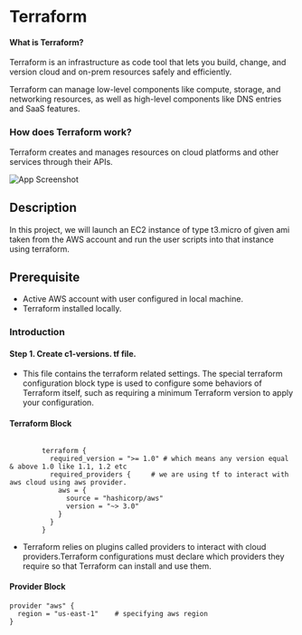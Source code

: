 
# Terraform


#### What is Terraform?

Terraform is an infrastructure as code tool that lets you build, change, and version cloud and on-prem resources safely and efficiently.

Terraform can manage low-level components like compute, storage, and networking resources, as well as high-level components like DNS entries and SaaS features.



### How does Terraform work?

Terraform creates and manages resources on cloud platforms and other services through their APIs.

![App Screenshot](https://developer.hashicorp.com/_next/image?url=https%3A%2F%2Fcontent.hashicorp.com%2Fapi%2Fassets%3Fproduct%3Dterraform%26version%3Drefs%252Fheads%252Fv1.3%26asset%3Dwebsite%252Fimg%252Fdocs%252Fintro-terraform-apis.png%26width%3D2048%26height%3D644&w=3840&q=75)



## Description
In this project, we will launch an EC2 instance of type t3.micro of given  ami taken from the AWS account and run the user scripts into that instance using  terraform.


## Prerequisite


- Active AWS account with user configured in local machine.
- Terraform installed locally.


### Introduction


 #### Step 1.    Create c1-versions. tf  file. 
   
 - This file contains the terraform related settings. The special terraform configuration block type is used to configure some behaviors of Terraform itself, such as requiring a minimum Terraform version to apply your configuration.
     
     
#### Terraform Block  
```
       
        terraform {
          required_version = ">= 1.0" # which means any version equal & above 1.0 like 1.1, 1.2 etc
          required_providers {     # we are using tf to interact with  aws cloud using aws provider.
            aws = {
              source = "hashicorp/aws"
              version = "~> 3.0"
            }
          } 
        } 
``` 
- Terraform relies on plugins called providers to interact with cloud providers.Terraform configurations must declare which providers they require so that Terraform can install and use them.
#### Provider Block
```#### Provider Block
provider "aws" {
  region = "us-east-1"    # specifying aws region 
}
```


    


